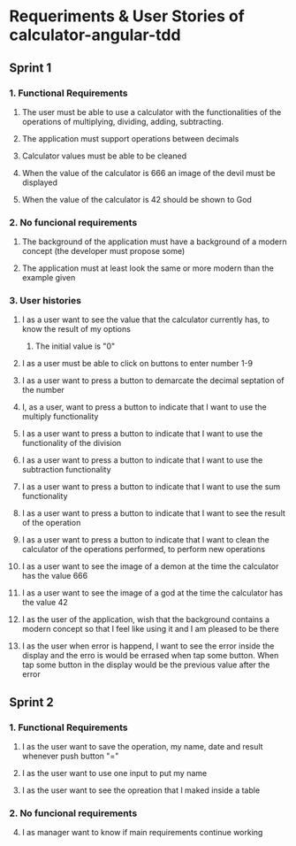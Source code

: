 # Requeriments & User Stories of calculator-angular-tdd
## Sprint 1

### 1. Functional Requirements

  1. The user must be able to use a calculator with the functionalities of the operations of multiplying, dividing, adding, subtracting.

  2. The application must support operations between decimals
  
  3. Calculator values must be able to be cleaned
  
  4. When the value of the calculator is 666 an image of the devil must be displayed
  
  5. When the value of the calculator is 42 should be shown to God

### 2. No funcional requirements

  1. The background of the application must have a background of a modern concept (the developer must propose some)

  2. The application must at least look the same or more modern than the example given

### 3. User histories
  1. I as a user want to see the value that the calculator currently has, to know the result of my options
    
      1. The initial value is "0"
  
  2. I as a user must be able to click on buttons to enter number 1-9
  
  3. I as a user want to press a button to demarcate the decimal septation of the number

  4. I, as a user, want to press a button to indicate that I want to use the multiply functionality

  5. I as a user want to press a button to indicate that I want to use the functionality of the division

  6. I as a user want to press a button to indicate that I want to use the subtraction functionality

  7. I as a user want to press a button to indicate that I want to use the sum functionality

  8. I as a user want to press a button to indicate that I want to see the result of the operation

  9. I as a user want to press a button to indicate that I want to clean the calculator of the operations performed, to perform new operations

  10. I as a user want to see the image of a demon at the time the calculator has the value 666

  11. I as a user want to see the image of a god at the time the calculator has the value 42

  12. I as the user of the application, wish that the background contains a modern concept so that I feel like using it and I am pleased to be there

  13. I as the user when error is happend, I want to see the error inside the display and the erro is would be errased when tap some button. When tap some button in the display would be the previous value after the error

## Sprint 2

### 1. Functional Requirements

  1. I as the user want to save the operation, my name, date and result whenever push button "="
  
  2. I as the user want to use one input to put my name

  3. I as the user want to see the opreation that I maked inside a table

### 2. No funcional requirements

  4. I as manager want to know if main requirements continue working
